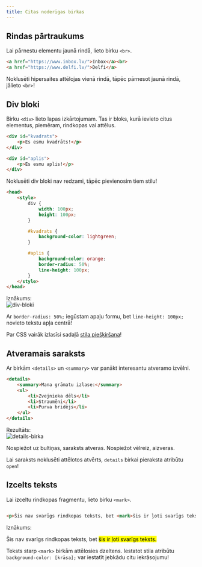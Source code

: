 ```yaml
---
title: Citas noderīgas birkas
---
```


## Rindas pārtraukums

Lai pārnestu elementu jaunā rindā, lieto birku `<br>`.

~~~html
<a href="https://www.inbox.lv/">Inbox</a><br>
<a href="https://www.delfi.lv/">Delfi</a>
~~~

Noklusēti hipersaites attēlojas vienā rindā, tāpēc pārnesot jaunā rindā, jālieto `<br>`!

## Div bloki

Birku `<div>` lieto lapas izkārtojumam. Tas ir bloks, kurā ievieto citus elementus, piemēram, rindkopas vai attēlus.

~~~html
<div id="kvadrats">
    <p>Es esmu kvadrāts!</p>
</div>

<div id="aplis">
    <p>Es esmu aplis!</p>
</div>
~~~

Noklusēti div bloki nav redzami, tāpēc pievienosim tiem stilu!

~~~html
<head>
    <style>
        div {
            width: 100px;
            height: 100px;
        }

        #kvadrats {
            background-color: lightgreen;
        }

        #aplis {
            background-color: orange;
            border-radius: 50%;
            line-height: 100px;
        }
    </style>
</head>
~~~

Iznākums:  
![div-bloki](/div-bloki.jpg)

Ar `border-radius: 50%;` iegūstam apaļu formu, bet `line-height: 100px;` novieto tekstu apļa centrā!

Par CSS vairāk izlasīsi sadaļā [stila piešķiršana](./stilapieskirsana.md)!

## Atveramais saraksts

Ar birkām `<details>` un `<summary>` var panākt interesantu atveramo izvēlni.

~~~html
<details>
    <summary>Mana grāmatu izlase:</summary>
    <ul>
        <li>Zvejnieka dēls</li>
        <li>Straumēni</li>
        <li>Purva bridējs</li>
    </ul>
</details>
~~~

Rezultāts:  
![details-birka](/details.gif)

Nospiežot uz bultiņas, saraksts atveras. Nospiežot vēlreiz, aizveras.

Lai saraksts noklusēti attēlotos atvērts, `details` birkai pieraksta atribūtu `open`!

## Izcelts teksts

Lai izceltu rindkopas fragmentu, lieto birku `<mark>`.

~~~html

<p>Šis nav svarīgs rindkopas teksts, bet <mark>šis ir ļoti svarīgs teksts.</mark></p>

~~~

Iznākums:  
<p>Šis nav svarīgs rindkopas teksts, bet <mark>šis ir ļoti svarīgs teksts.</mark></p>

Teksts starp `<mark>` birkām attēlosies dzeltens. Iestatot stila atribūtu `background-color: [krāsa];` var iestatīt jebkādu citu iekrāsojumu!





